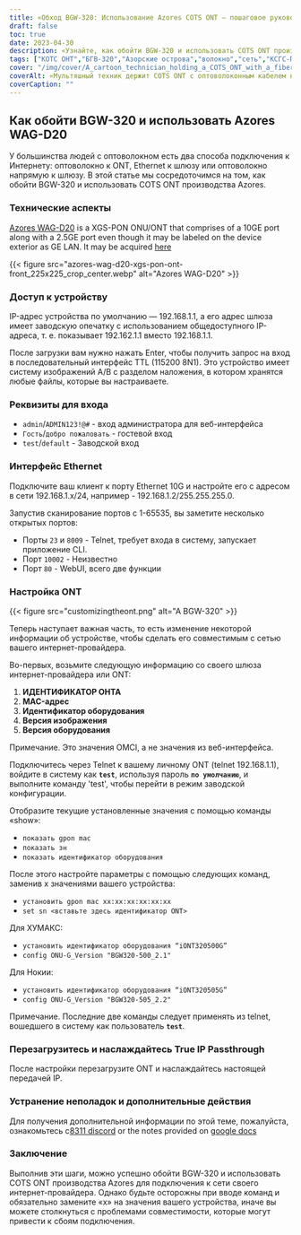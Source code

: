 ```yaml
---
title: «Обход BGW-320: Использование Azores COTS ONT — пошаговое руководство»
draft: false
toc: true
date: 2023-04-30
description: «Узнайте, как обойти BGW-320 и использовать COTS ONT производства Azores для подключения к сети вашего интернет-провайдера с помощью этого простого руководства».
tags: ["КОТС ОНТ","БГВ-320","Азорские острова","волокно","сеть","КСГС-ПОН","Этернет","прохождение IP","индивидуализация","провайдер","на ID","MAC-адрес","идентификатор оборудования","версия изображения","аппаратная версия","телнет","CLI-приложение","веб-интерфейс","режим заводской конфигурации","проблемы совместимости"]
cover: "/img/cover/A_cartoon_technician_holding_a_COTS_ONT_with_a_fiber_cable.png"
coverAlt: «Мультяшный техник держит COTS ONT с оптоволоконным кабелем на заднем плане».
coverCaption: ""
---
```


## Как обойти BGW-320 и использовать Azores WAG-D20

У большинства людей с оптоволокном есть два способа подключения к Интернету: оптоволокно к ONT, Ethernet к шлюзу или оптоволокно напрямую к шлюзу. В этой статье мы сосредоточимся на том, как обойти BGW-320 и использовать COTS ONT производства Azores.

### Технические аспекты

[Azores WAG-D20](https://cdn.shopifycdn.net/s/files/1/0280/5153/8029/files/Azores_Product_Specification_-_WAG-D20_v0.6.pdf?v=1604914153) is a XGS-PON ONU/ONT that comprises of a 10GE port along with a 2.5GE port even though it may be labeled on the device exterior as GE LAN. It may be acquired [here](https://www.balticnetworks.com/products/azores-1x-10gbe-1x-2-5gbe-intel-based-xgspon-ont)

{{< figure src="azores-wag-d20-xgs-pon-ont-front_225x225_crop_center.webp" alt="Azores WAG-D20" >}}

### Доступ к устройству

IP-адрес устройства по умолчанию — 192.168.1.1, а его адрес шлюза имеет заводскую опечатку с использованием общедоступного IP-адреса, т. е. показывает 192.162.1.1 вместо 192.168.1.1.

После загрузки вам нужно нажать Enter, чтобы получить запрос на вход в последовательный интерфейс TTL (115200 8N1). Это устройство имеет систему изображений A/B с разделом наложения, в котором хранятся любые файлы, которые вы настраиваете.
 
### Реквизиты для входа

- `admin`/`ADMIN123!@#` - вход администратора для веб-интерфейса
- `Гость`/`добро пожаловать` - гостевой вход
- `test`/`default` - Заводской вход

### Интерфейс Ethernet

Подключите ваш клиент к порту Ethernet 10G и настройте его с адресом в сети 192.168.1.x/24, например - 192.168.1.2/255.255.255.0.

Запустив сканирование портов с 1-65535, вы заметите несколько открытых портов:

- Порты `23` и `8009` - Telnet, требует входа в систему, запускает приложение CLI.
- Порт `10002` - Неизвестно
- Порт `80` - WebUI, всего две функции

### Настройка ONT

{{< figure src="customizingtheont.png" alt="A BGW-320" >}}

Теперь наступает важная часть, то есть изменение некоторой информации об устройстве, чтобы сделать его совместимым с сетью вашего интернет-провайдера.

Во-первых, возьмите следующую информацию со своего шлюза интернет-провайдера или ONT:

1. **ИДЕНТИФИКАТОР ОНТА**
2. **MAC-адрес**
3. **Идентификатор оборудования**
4. **Версия изображения**
5. **Версия оборудования**

Примечание. Это значения OMCI, а не значения из веб-интерфейса.

Подключитесь через Telnet к вашему личному ONT (telnet 192.168.1.1), войдите в систему как **`test`**, используя пароль **`по умолчанию`**, и выполните команду 'test', чтобы перейти в режим заводской конфигурации.

Отобразите текущие установленные значения с помощью команды «show»:

- `показать gpon mac`
- `показать зн`
- `показать идентификатор оборудования`

После этого настройте параметры с помощью следующих команд, заменив x значениями вашего устройства:

- `установить gpon mac xx:xx:xx:xx:xx:xx`
- `set sn <вставьте здесь идентификатор ONT>`

Для ХУМАКС:

- `установить идентификатор оборудования “iONT320500G”`
- `config ONU-G_Version "BGW320-500_2.1"`

Для Нокии:

- `установить идентификатор оборудования “iONT320505G”`
- `config ONU-G_Version "BGW320-505_2.2"`

Примечание. Последние две команды следует применять из telnet, вошедшего в систему как пользователь **`test`**.

### Перезагрузитесь и наслаждайтесь True IP Passthrough

После настройки перезагрузите ONT и наслаждайтесь настоящей передачей IP.

### Устранение неполадок и дополнительные действия
Для получения дополнительной информации по этой теме, пожалуйста, ознакомьтесь с[8311 discord](https://discord.gg/XbTWBbSG4p) or the notes provided on [google docs](https://docs.google.com/document/d/13gucfDOf8X9ptkj5BOg12V0xcqqDZDnvROJpW5CIpJ4/)

### Заключение

Выполнив эти шаги, можно успешно обойти BGW-320 и использовать COTS ONT производства Azores для подключения к сети своего интернет-провайдера. Однако будьте осторожны при вводе команд и обязательно замените «x» на значения вашего устройства, иначе вы можете столкнуться с проблемами совместимости, которые могут привести к сбоям подключения.


